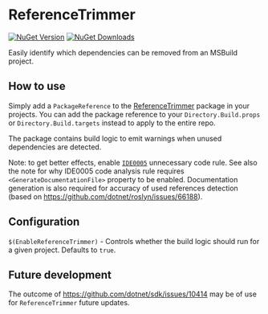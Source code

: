 # ReferenceTrimmer
[![NuGet Version](https://img.shields.io/nuget/v/ReferenceTrimmer.svg)](https://www.nuget.org/packages/ReferenceTrimmer)
[![NuGet Downloads](https://img.shields.io/nuget/dt/ReferenceTrimmer.svg)](https://www.nuget.org/packages/ReferenceTrimmer)

Easily identify which dependencies can be removed from an MSBuild project.

## How to use
Simply add a `PackageReference` to the [ReferenceTrimmer](https://www.nuget.org/packages/ReferenceTrimmer) package in your projects. You can add the package reference to your `Directory.Build.props` or `Directory.Build.targets` instead to apply to the entire repo.

The package contains build logic to emit warnings when unused dependencies are detected.

Note: to get better effects, enable [`IDE0005`](https://learn.microsoft.com/en-us/dotnet/fundamentals/code-analysis/style-rules/ide0005) unnecessary code rule. See also the note for why IDE0005 code analysis rule requires `<GenerateDocumentationFile>` property to be enabled. Documentation generation is also required for accuracy of used references detection (based on https://github.com/dotnet/roslyn/issues/66188).

## Configuration
`$(EnableReferenceTrimmer)` - Controls whether the build logic should run for a given project. Defaults to `true`.

## Future development

The outcome of https://github.com/dotnet/sdk/issues/10414 may be of use for `ReferenceTrimmer` future updates.
